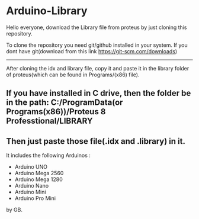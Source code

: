 # Arduino-Library
Hello everyone, download the Library file from proteus by just cloning this repository.

To clone the repository you need git/github installed in your system.
If you dont have git(download from this link https://git-scm.com/downloads)

---

After cloning the idx and library file, copy it and paste it in the library folder of proteus(which can be found in Programs/(x86) file).

If you have installed in C drive, then the folder be in the path:
C:/ProgramData(or Programs(x86))/Proteus 8 Professtional/LIBRARY
 ---

 Then just paste those file(.idx and .library) in it.
  ---

  It includes the following Arduinos :

- Arduino UNO
- Arduino Mega 2560
- Arduino Mega 1280
- Arduino Nano
- Arduino Mini
- Arduino Pro Mini

by GB.
